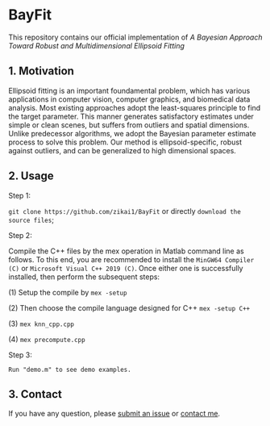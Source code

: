 # BayFit
This repository contains our official implementation of _A Bayesian Approach Toward Robust and Multidimensional Ellipsoid Fitting_ 
## 1. Motivation
Ellipsoid fitting is an important foundamental problem, which has various applications in computer vision, computer graphics, and biomedical data analysis. Most existing approaches adopt the least-squares principle to find the target parameter. This manner generates satisfactory estimates under simple or clean scenes, but suffers from outliers and spatial dimensions. Unlike predecessor algorithms, we adopt the Bayesian parameter estimate process to solve this problem. Our method is ellipsoid-specific, robust against outliers, and can be generalized to high dimensional spaces. 


## 2. Usage
Step 1:

`git clone https://github.com/zikai1/BayFit` or directly `download the source files`;


Step 2:

Compile the C++ files by the mex operation in Matlab command line as follows. To this end, you are recommended to install the `MinGW64 Compiler (C)` or `Microsoft Visual C++ 2019 (C)`. Once either one is successfully installed, then perform the subsequent steps:

(1) Setup the compile by `mex -setup`

(2) Then choose the compile language designed for C++  `mex -setup C++`

(3) `mex knn_cpp.cpp`

(4) `mex precompute.cpp`


Step 3:

`Run "demo.m" to see demo examples.`




## 3. Contact
If you have any question, please [submit an issue](https://github.com/zikai1/BayFit/issue) or [contact me](myzhao@baai.ac.cn).


